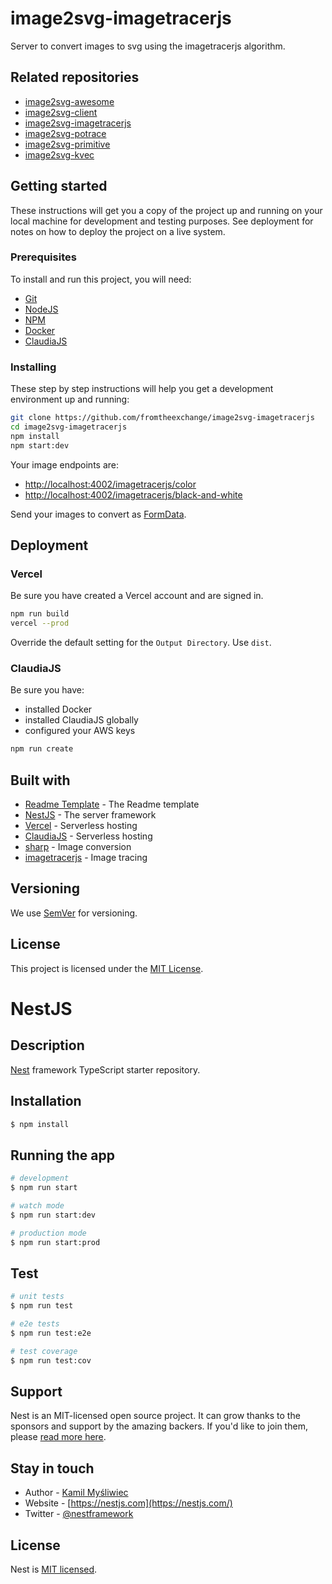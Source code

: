 # image2svg-imagetracerjs

Server to convert images to svg using the imagetracerjs algorithm.

## Related repositories

- [image2svg-awesome](https://github.com/fromtheexchange/image2svg-awesome)
- [image2svg-client](https://github.com/fromtheexchange/image2svg-client)
- [image2svg-imagetracerjs](https://github.com/fromtheexchange/image2svg-imagetracerjs)
- [image2svg-potrace](https://github.com/fromtheexchange/image2svg-potrace)
- [image2svg-primitive](https://github.com/fromtheexchange/image2svg-primitive)
- [image2svg-kvec](https://github.com/fromtheexchange/image2svg-kvec)

## Getting started

These instructions will get you a copy of the project up and running on your local machine for development and testing purposes. See deployment for notes on how to deploy the project on a live system.

### Prerequisites

To install and run this project, you will need:

- [Git](https://git-scm.com/)
- [NodeJS](https://nodejs.org/en/)
- [NPM](https://www.npmjs.com/package/npm)
- [Docker](https://www.docker.com/products/docker-desktop)
- [ClaudiaJS](https://www.npmjs.com/package/claudia)

### Installing

These step by step instructions will help you get a development environment up and running:

```bash
git clone https://github.com/fromtheexchange/image2svg-imagetracerjs
cd image2svg-imagetracerjs
npm install
npm start:dev
```

Your image endpoints are:

- [http://localhost:4002/imagetracerjs/color](http://localhost:4002/imagetracerjs/color)
- [http://localhost:4002/imagetracerjs/black-and-white](http://localhost:4002/imagetracerjs/color)

Send your images to convert as [FormData](https://developer.mozilla.org/en-US/docs/Web/API/FormData).

## Deployment

### Vercel

Be sure you have created a Vercel account and are signed in.

```bash
npm run build
vercel --prod
```

Override the default setting for the `Output Directory`. Use `dist`.

### ClaudiaJS

Be sure you have:

- installed Docker
- installed ClaudiaJS globally
- configured your AWS keys

```bash
npm run create
```

## Built with

- [Readme Template](https://gist.github.com/PurpleBooth/109311bb0361f32d87a2) - The Readme template
- [NestJS](https://nestjs.com/) - The server framework
- [Vercel](https://vercel.com/) - Serverless hosting
- [ClaudiaJS](https://www.npmjs.com/package/claudia) - Serverless hosting
- [sharp](https://www.npmjs.com/package/sharp) - Image conversion
- [imagetracerjs](https://www.npmjs.com/package/imagetracerjs) - Image tracing

## Versioning

We use [SemVer](http://semver.org/) for versioning.

## License

This project is licensed under the [MIT License](LICENSE.md).

# NestJS

## Description

[Nest](https://github.com/nestjs/nest) framework TypeScript starter repository.

## Installation

```bash
$ npm install
```

## Running the app

```bash
# development
$ npm run start

# watch mode
$ npm run start:dev

# production mode
$ npm run start:prod
```

## Test

```bash
# unit tests
$ npm run test

# e2e tests
$ npm run test:e2e

# test coverage
$ npm run test:cov
```

## Support

Nest is an MIT-licensed open source project. It can grow thanks to the sponsors and support by the amazing backers. If you'd like to join them, please [read more here](https://docs.nestjs.com/support).

## Stay in touch

- Author - [Kamil Myśliwiec](https://kamilmysliwiec.com)
- Website - [https://nestjs.com](https://nestjs.com/)
- Twitter - [@nestframework](https://twitter.com/nestframework)

## License

Nest is [MIT licensed](LICENSE).
